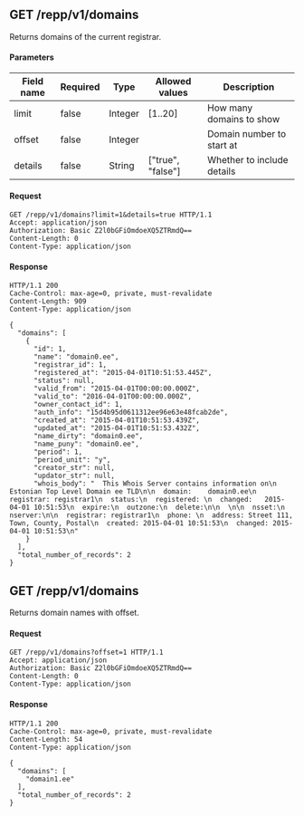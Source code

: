 ## GET /repp/v1/domains
Returns domains of the current registrar.


#### Parameters

| Field name | Required |  Type   |  Allowed values   |        Description         |
| ---------- | -------- |  ----   |  --------------   |        -----------         |
|   limit    |  false   | Integer |      [1..20]      |  How many domains to show  |
|   offset   |  false   | Integer |                   | Domain number to start at  |
|  details   |  false   | String  | ["true", "false"] | Whether to include details |

#### Request
```
GET /repp/v1/domains?limit=1&details=true HTTP/1.1
Accept: application/json
Authorization: Basic Z2l0bGFiOmdoeXQ5ZTRmdQ==
Content-Length: 0
Content-Type: application/json
```

#### Response
```
HTTP/1.1 200
Cache-Control: max-age=0, private, must-revalidate
Content-Length: 909
Content-Type: application/json

{
  "domains": [
    {
      "id": 1,
      "name": "domain0.ee",
      "registrar_id": 1,
      "registered_at": "2015-04-01T10:51:53.445Z",
      "status": null,
      "valid_from": "2015-04-01T00:00:00.000Z",
      "valid_to": "2016-04-01T00:00:00.000Z",
      "owner_contact_id": 1,
      "auth_info": "15d4b95d0611312ee96e63e48fcab2de",
      "created_at": "2015-04-01T10:51:53.439Z",
      "updated_at": "2015-04-01T10:51:53.432Z",
      "name_dirty": "domain0.ee",
      "name_puny": "domain0.ee",
      "period": 1,
      "period_unit": "y",
      "creator_str": null,
      "updator_str": null,
      "whois_body": "  This Whois Server contains information on\n  Estonian Top Level Domain ee TLD\n\n  domain:    domain0.ee\n  registrar: registrar1\n  status:\n  registered: \n  changed:   2015-04-01 10:51:53\n  expire:\n  outzone:\n  delete:\n\n  \n\n  nsset:\n  nserver:\n\n  registrar: registrar1\n  phone: \n  address: Street 111, Town, County, Postal\n  created: 2015-04-01 10:51:53\n  changed: 2015-04-01 10:51:53\n"
    }
  ],
  "total_number_of_records": 2
}
```

## GET /repp/v1/domains
Returns domain names with offset.


#### Request
```
GET /repp/v1/domains?offset=1 HTTP/1.1
Accept: application/json
Authorization: Basic Z2l0bGFiOmdoeXQ5ZTRmdQ==
Content-Length: 0
Content-Type: application/json
```

#### Response
```
HTTP/1.1 200
Cache-Control: max-age=0, private, must-revalidate
Content-Length: 54
Content-Type: application/json

{
  "domains": [
    "domain1.ee"
  ],
  "total_number_of_records": 2
}
```
